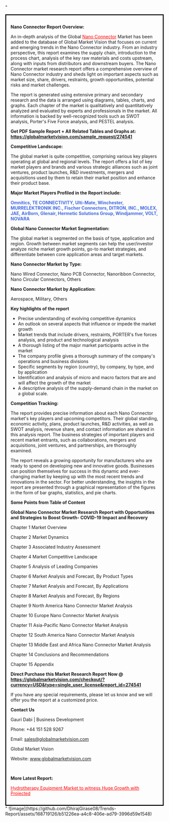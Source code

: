 "<div style='border: 3px solid black; padding: 1em;'>

<strong>Nano Connector Report Overview:</strong>

An in-depth analysis of the Global <a style='color: #ff0000;' href='https://globalmarketvision.com/reports/global-nano-connector-market/274541'>Nano Connector</a> Market has been added to the database of Global Market Vision that focuses on current and emerging trends in the Nano Connector industry. From an industry perspective, this report examines the supply chain, introduction to the process chart, analysis of the key raw materials and costs upstream, along with inputs from distributors and downstream buyers. The Nano Connector market research report offers a comprehensive overview of Nano Connector industry and sheds light on important aspects such as market size, share, drivers, restraints, growth opportunities, potential risks and market challenges.

The report is generated using extensive primary and secondary research and the data is arranged using diagrams, tables, charts, and graphs. Each chapter of the market is qualitatively and quantitatively analyzed and evaluated by experts and professionals in the market. All information is backed by well-recognized tools such as SWOT analysis, Porter's Five Force analysis, and PESTEL analysis.

<strong>Get PDF Sample Report + All Related Tables and Graphs at</strong><strong>:</strong><strong> <a style='color: #ff0000;' href='https://globalmarketvision.com/sample_request/274541?utm_source=linkedinPulse&utm_medium=SN&utm_campaign=SN'><strong>https://globalmarketvision.com/sample_request/274541</strong></a></strong>

<strong>Competitive Landscape:</strong>

The global market is quite competitive, comprising various key players operating at global and regional levels. The report offers a list of key market players and brands and various strategic alliances such as joint ventures, product launches, R&amp;D investments, mergers and acquisitions used by them to retain their market position and enhance their product base.

<strong>Major Market Players Profiled in the Report include:</strong>

<strong style='color: #4169e1;'>Omnitics, TE CONNECTIVITY, Ulti-Mate, Winchester, MURRELEKTRONIK INC., Fischer Connectors, DITRON, INC., MOLEX, JAE, AirBorn, Glenair, Hermetic Solutions Group, Windjammer, VOLT, NOVARA</strong>

<strong>Global Nano Connector Market Segmentation:</strong>

The global market is segmented on the basis of type, application and region. Growth between market segments can help the user/investor analyze niche market growth points, go-to market strategies, and differentiate between core application areas and target markets.

<strong>Nano Connector Market by Type</strong><strong>:</strong>

Nano Wired Connector, Nano PCB Connector, Nanoribbon Connector, Nano Circular Connectors, Others

<strong>Nano Connector Market by</strong><strong> Application:</strong>

Aerospace, Military, Others

<strong>Key highlights of the report</strong>
<ul>
  <li>Precise understanding of evolving competitive dynamics</li>
  <li>An outlook on several aspects that influence or impede the market growth</li>
  <li>Market trends that include drivers, restraints, PORTER's five forces analysis, and product and technological analysis</li>
  <li>A thorough listing of the major market participants active in the market</li>
  <li>The company profile gives a thorough summary of the company's operations and business divisions</li>
  <li>Specific segments by region (country), by company, by type, and by application</li>
  <li>Identification and analysis of micro and macro factors that are and will affect the growth of the market</li>
  <li>A descriptive analysis of the supply-demand chain in the market on a global scale.</li>
</ul>
<strong>Competition Tracking:</strong>

The report provides precise information about each Nano Connector market's key players and upcoming competitors. Their global standing, economic activity, plans, product launches, R&amp;D activities, as well as SWOT analysis, revenue share, and contact information are shared in this analysis report. The business strategies of important players and recent market entrants, such as collaborations, mergers and acquisitions, joint ventures, and partnerships, are thoroughly examined.

The report reveals a growing opportunity for manufacturers who are ready to spend on developing new and innovative goods. Businesses can position themselves for success in this dynamic and ever-changing market by keeping up with the most recent trends and innovations in the sector. For better understanding, the insights in the report are presented through a graphical representation of the figures in the form of bar graphs, statistics, and pie charts.

<strong>Some Points from Table of Content</strong>

<strong>Global Nano Connector Market Research Report with Opportunities and Strategies to Boost Growth- COVID-19 Impact and Recovery</strong>

Chapter 1 Market Overview

Chapter 2 Market Dynamics

Chapter 3 Associated Industry Assessment

Chapter 4 Market Competitive Landscape

Chapter 5 Analysis of Leading Companies

Chapter 6 Market Analysis and Forecast, By Product Types

Chapter 7 Market Analysis and Forecast, By Applications

Chapter 8 Market Analysis and Forecast, By Regions

Chapter 9 North America Nano Connector Market Analysis

Chapter 10 Europe Nano Connector Market Analysis

Chapter 11 Asia-Pacific Nano Connector Market Analysis

Chapter 12 South America Nano Connector Market Analysis

Chapter 13 Middle East and Africa Nano Connector Market Analysis

Chapter 14 Conclusions and Recommendations

Chapter 15 Appendix

<strong>Direct Purchase this Market Research Report Now @ <a style='color: #ff0000;' href='https://globalmarketvision.com/checkout/?currency=USD&type=single_user_license&report_id=274541?utm_source=linkedinPulse&utm_medium=SN&utm_campaign=SN'><strong>https://globalmarketvision.com/checkout/?currency=USD&type=single_user_license&report_id=274541</strong></a></strong>

If you have any special requirements, please let us know and we will offer you the report at a customized price.
<p id='ember58' class='ember-view reader-content-blocks__paragraph'><strong>Contact Us</strong></p>
<p id='ember59' class='ember-view reader-content-blocks__paragraph'>Gauri Dabi | Business Development</p>
<p id='ember60' class='ember-view reader-content-blocks__paragraph'>Phone: +44 151 528 9267</p>
Email: <a href='mailto:sales@globalmarketvision.com'>sales@globalmarketvision.com</a>

Global Market Vision

Website: <a href='http://www.globalmarketvision.com/'>www.globalmarketvision.com</a>

&nbsp;

<strong>More Latest Report:</strong>

<a style='color: #ff0000;' href='https://medium.com/@namratasonawane27/hydrotherapy-equipment-market-to-witness-huge-growth-with-projected-504a5b1a2834'>Hydrotherapy Equipment Market to witness Huge Growth with Projected</a>

</div>"
![image](https://github.com/DhirajGirase08/Trends-Report/assets/168719126/b51226ea-a4c8-406e-ad79-3996d59e1548)
